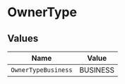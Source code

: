 # OwnerType


## Values

| Name                | Value               |
| ------------------- | ------------------- |
| `OwnerTypeBusiness` | BUSINESS            |